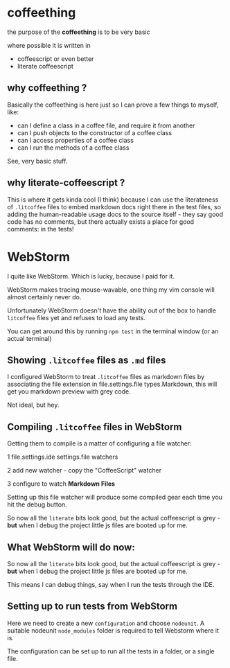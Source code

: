 coffeething
===========

the purpose of the **coffeething** is to be very basic

where possible it is written in
* coffeescript or even better
* literate coffeescript

why **coffeething** ?
---------------------

Basically the coffeething is here just so I can prove
a few things to myself, like:
* can I define a class in a coffee file, and require it from another
* can I push objects to the constructor of a coffee class
* can I access properties of a coffee class
* can I run the methods of a coffee class

See, very basic stuff.

why **literate-coffeescript** ?
-------------------------------

This is where it gets kinda cool (I think) because
I can use the literateness of `.litcoffee` files to
embed markdown docs right there in the test files,
so adding the human-readable usage docs to the source
itself - they say good code has no comments, but
there actually exists a place for good comments:
in the tests!

WebStorm
========

I quite like WebStorm. Which is lucky, because I paid for it.

WebStorm makes tracing mouse-wavable, one thing my vim console will almost certainly
never do.

Unfortunately WebStorm doesn't have the ability out of the box to handle `litcoffee` files yet
and refuses to load any tests.

You can get around this by running `npm test` in the terminal window (or an actual terminal)

Showing `.litcoffee` files as `.md` files
-----------------------------------------
I configured WebStorm to treat `.litcoffee` files as markdown files by associating the file extension
in file.settings.file types.Markdown, this will get you markdown preview with grey code.

Not ideal, but hey.

Compiling `.litcoffee` files in WebStorm
----------------------------------------

Getting them to compile is a matter of configuring a file watcher:

1 file.settings.ide settings.file watchers

2 add new watcher - copy the "CoffeeScript" watcher

3 configure to watch **Markdown Files**

Setting up this file watcher will produce some compiled gear each time
you hit the debug button.

So now all the `literate` bits look good, but the actual coffeescript
is grey - **but** when I debug the project little js files are booted
up for me.

What WebStorm will do now:
--------------------------
So now all the `literate` bits look good, but the actual coffeescript
is grey - **but** when I debug the project little js files are booted
up for me.

This means I can debug things, say when I run the tests through the IDE.

Setting up to run tests from WebStorm
-------------------------------------

Here we need to create a new `configuration` and choose `nodeunit`.
A suitable nodeunit `node_modules` folder is required to tell Webstorm
where it is.

The configuration can be set up to run all the tests in a folder, or a single file.




